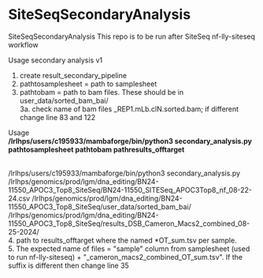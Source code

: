 # SiteSeqSecondaryAnalysis
SiteSeqSecondaryAnalysis
This repo is to be run after SiteSeq nf-lly-siteseq workflow

Usage
secondary analysis v1 
1. create result_secondary_pipeline
2. pathtosamplesheet = path to samplesheet
3. pathtobam = path to bam files. These should be in user_data/sorted_bam_bai/<br />
3a. check name of bam files _REP1.mLb.clN.sorted.bam; if different change line 83 and 122<br />

Usage<br />
**/lrlhps/users/c195933/mambaforge/bin/python3 secondary_analysis.py pathtosamplesheet pathtobam pathresults_offtarget**


<br />
/lrlhps/users/c195933/mambaforge/bin/python3 secondary_analysis.py /lrlhps/genomics/prod/lgm/dna_editing/BN24-11550_APOC3_Top8_SiteSeq/BN24-11550_SITESeq_APOC3Top8_nf_08-22-24.csv /lrlhps/genomics/prod/lgm/dna_editing/BN24-11550_APOC3_Top8_SiteSeq/user_data/sorted_bam_bai/ /lrlhps/genomics/prod/lgm/dna_editing/BN24-11550_APOC3_Top8_SiteSeq/results_DSB_Cameron_Macs2_combined_08-25-2024/

<br />
4. path to results_offtarget where the named *OT_sum.tsv per sample. <br />
5. The expected name of files = "sample" column from samplesheet (used to run nf-lly-siteseq) + "_cameron_macs2_combined_OT_sum.tsv". If the suffix is different then 
change line 35

